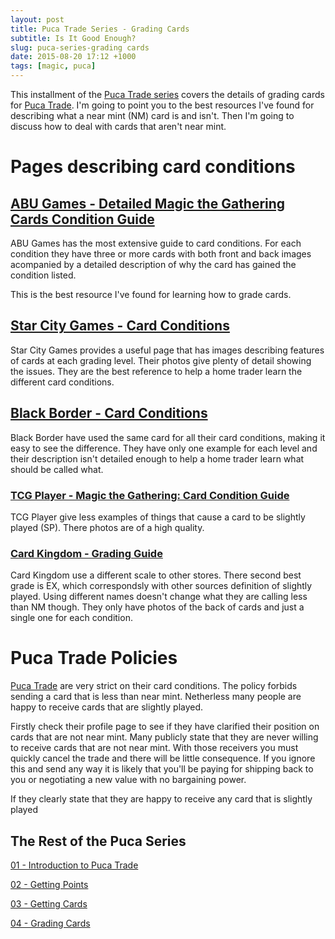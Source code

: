```yaml
---
layout: post
title: Puca Trade Series - Grading Cards                                                                                                                            
subtitle: Is It Good Enough?              
slug: puca-series-grading cards
date: 2015-08-20 17:12 +1000
tags: [magic, puca]
---
```


This installment of the [Puca Trade series][5] covers the details of grading 
cards for [Puca Trade][1]. I'm going to point you to the best resources I've 
found for describing what a near mint (NM) card is and isn't. Then I'm going 
to discuss how to deal with cards that aren't near mint.

# Pages describing card conditions

## [ABU Games - Detailed Magic the Gathering Cards Condition Guide][10]

ABU Games has the most extensive guide to card conditions. For each condition
they have three or more cards with both front and back images acompanied by a
detailed description of why the card has gained the condition listed.

This is the best resource I've found for learning how to grade cards.

## [Star City Games - Card Conditions][6]

Star City Games provides a useful page that has images describing features of 
cards at each grading level. Their photos give plenty of detail showing the 
issues. They are the best reference to help a home trader learn the different
card conditions.

## [Black Border - Card Conditions][9]

Black Border have used the same card for all their card conditions, making it
easy to see the difference. They have only one example for each level and their
description isn't detailed enough to help a home trader learn what should be 
called what.

### [TCG Player - Magic the Gathering: Card Condition Guide][7]

TCG Player give less examples of things that cause a card to be slightly played
(SP). There photos are of a high quality.

### [Card Kingdom - Grading Guide][8]

Card Kingdom use a different scale to other stores. There second best grade is
EX, which correspondsly with other sources definition of slightly played. Using
different names doesn't change what they are calling less than NM though. They
only have photos of the back of cards and just a single one for each condition.

# Puca Trade Policies

[Puca Trade][1] are very strict on their card conditions. The policy forbids 
sending a card that is less than near mint. Netherless many people are happy to
receive cards that are slightly played. 

Firstly check their profile page to see if they have clarified their position on
cards that are not near mint. Many publicly state that they are never willing to 
receive cards that are not near mint. With those receivers you must quickly 
cancel the trade and there will be little consequence. If you ignore this and 
send any way it is likely that you'll be paying for shipping back to you or 
negotiating a new value with no bargaining power.

If they clearly state that they are happy to receive any card that is slightly played

## The Rest of the Puca Series

[01 - Introduction to Puca Trade][101]

[02 - Getting Points][102]

[03 - Getting Cards][103]

[04 - Grading Cards][104]

[1]: https://pucatrade.com/invite/gift/65746
[2]: https://deckbox.org/users/LovesTha/
[3]: https://pucatrade.com/account/upgrade
[4]: /feed.xml
[5]: /blog/tag/puca/
[6]: http://www.starcitygames.com/pages/cardconditions
[7]: https://help.tcgplayer.com/hc/en-us/articles/201432037-Magic-the-Gathering-Card-Conditions
[8]: http://www.cardkingdom.com/static/grading
[9]: http://www.blackborder.com/cgi-bin/customscripts/help/condition.cgi
[10]: https://www.abugames.com/Magic_The_Gathering_Cards_Detailed_Condition_Guide.html
[101]: /2015-08-14-puca-01-introduction
[102]: /2015-08-16-puca-02-getting-points
[103]: /2015-09-01-puca-03-getting-cards
[104]: /-puca-04-grading-cards


